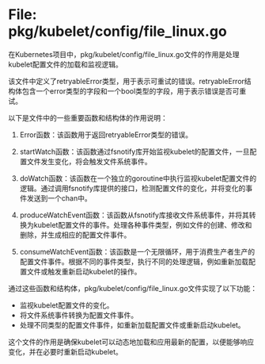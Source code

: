 # File: pkg/kubelet/config/file_linux.go

在Kubernetes项目中，pkg/kubelet/config/file_linux.go文件的作用是处理kubelet配置文件的加载和监视逻辑。

该文件中定义了retryableError类型，用于表示可重试的错误。retryableError结构体包含一个error类型的字段和一个bool类型的字段，用于表示错误是否可重试。

以下是文件中的一些重要函数和结构体的作用说明：

1. Error函数：该函数用于返回retryableError类型的错误。

2. startWatch函数：该函数通过fsnotify库开始监视kubelet的配置文件，一旦配置文件发生变化，将会触发文件系统事件。

3. doWatch函数：该函数在一个独立的goroutine中执行监视kubelet配置文件的逻辑。通过调用fsnotify库提供的接口，检测配置文件的变化，并将变化的事件发送到一个chan中。

4. produceWatchEvent函数：该函数从fsnotify库接收文件系统事件，并将其转换为kubelet配置文件的事件。处理各种事件类型，例如文件的创建、修改和删除，并生成相应的配置文件事件。

5. consumeWatchEvent函数：该函数是一个无限循环，用于消费生产者生产的配置文件事件。根据不同的事件类型，执行不同的处理逻辑，例如重新加载配置文件或触发重新启动kubelet的操作。

通过这些函数和结构体，pkg/kubelet/config/file_linux.go文件实现了以下功能：

- 监视kubelet配置文件的变化。
- 将文件系统事件转换为配置文件事件。
- 处理不同类型的配置文件事件，如重新加载配置文件或重新启动kubelet。

这个文件的作用是确保kubelet可以动态地加载和应用最新的配置，以便能够响应变化，并在必要时重新启动kubelet。

